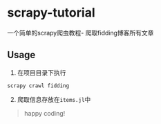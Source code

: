 # scrapy-tutorial
一个简单的scrapy爬虫教程- 爬取fidding博客所有文章

## Usage

1. 在项目目录下执行
```shell
scrapy crawl fidding
```
2. 爬取信息存放在```items.jl```中

> happy coding!
